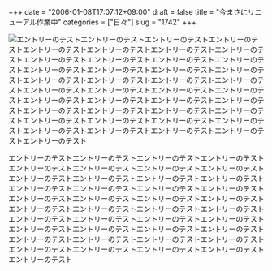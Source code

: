 +++
date = "2006-01-08T17:07:12+09:00"
draft = false
title = "今まさにリニューアル作業中"
categories = ["日々"]
slug = "1742"
+++

<img src="http://hbkr.org/images/dailyicons/20060108.gif" class="thumb-img">エントリーのテストエントリーのテストエントリーのテストエントリーのテストエントリーのテストエントリーのテストエントリーのテストエントリーのテストエントリーのテストエントリーのテストエントリーのテストエントリーのテストエントリーのテストエントリーのテストエントリーのテストエントリーのテストエントリーのテストエントリーのテストエントリーのテストエントリーのテストエントリーのテストエントリーのテストエントリーのテストエントリーのテストエントリーのテストエントリーのテストエントリーのテストエントリーのテストエントリーのテストエントリーのテストエントリーのテストエントリーのテストエントリーのテストエントリーのテストエントリーのテストエントリーのテストエントリーのテストエントリーのテストエントリーのテストエントリーのテストエントリーのテスト

<!--more-->
エントリーのテストエントリーのテストエントリーのテストエントリーのテストエントリーのテストエントリーのテストエントリーのテストエントリーのテストエントリーのテストエントリーのテストエントリーのテストエントリーのテストエントリーのテストエントリーのテストエントリーのテストエントリーのテストエントリーのテストエントリーのテストエントリーのテストエントリーのテストエントリーのテストエントリーのテストエントリーのテストエントリーのテストエントリーのテストエントリーのテストエントリーのテストエントリーのテストエントリーのテストエントリーのテストエントリーのテストエントリーのテストエントリーのテストエントリーのテストエントリーのテストエントリーのテストエントリーのテストエントリーのテストエントリーのテストエントリーのテストエントリーのテスト
